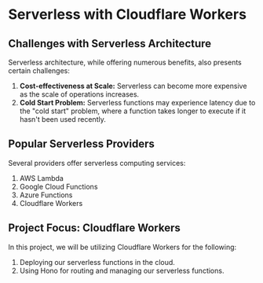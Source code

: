 # Serverless with Cloudflare Workers

## Challenges with Serverless Architecture

Serverless architecture, while offering numerous benefits, also presents certain challenges:

1. **Cost-effectiveness at Scale:** Serverless can become more expensive as the scale of operations increases.
2. **Cold Start Problem:** Serverless functions may experience latency due to the "cold start" problem, where a function takes longer to execute if it hasn't been used recently.

## Popular Serverless Providers

Several providers offer serverless computing services:

1. AWS Lambda
2. Google Cloud Functions
3. Azure Functions
4. Cloudflare Workers

## Project Focus: Cloudflare Workers

In this project, we will be utilizing Cloudflare Workers for the following:

1. Deploying our serverless functions in the cloud.
2. Using Hono for routing and managing our serverless functions.

